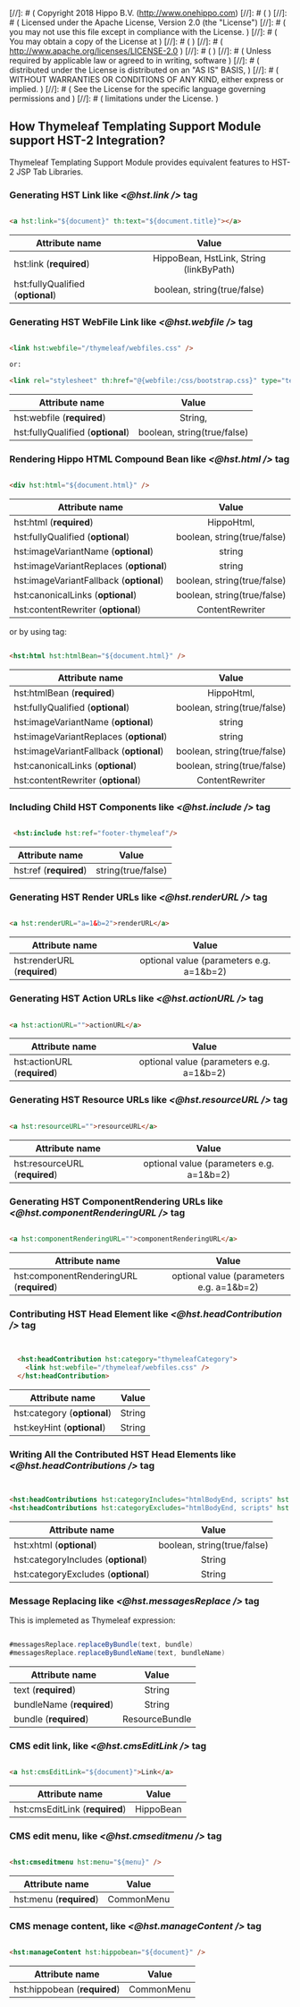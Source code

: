 
[//]: # (  Copyright 2018 Hippo B.V. (http://www.onehippo.com)
[//]: # (  )
[//]: # (  Licensed under the Apache License, Version 2.0 (the "License")
[//]: # (  you may not use this file except in compliance with the License.  )
[//]: # (  You may obtain a copy of the License at  )
[//]: # (  )
[//]: # (       http://www.apache.org/licenses/LICENSE-2.0  )
[//]: # (  )
[//]: # (  Unless required by applicable law or agreed to in writing, software  )
[//]: # (  distributed under the License is distributed on an "AS IS" BASIS,  )
[//]: # (  WITHOUT WARRANTIES OR CONDITIONS OF ANY KIND, either express or implied.  )
[//]: # (  See the License for the specific language governing permissions and  )
[//]: # (  limitations under the License.  )

## How Thymeleaf Templating Support Module support HST-2 Integration?

Thymeleaf Templating Support Module provides equivalent features to HST-2 JSP Tab Libraries.

### Generating HST Link like *<@hst.link />* tag

```html

<a hst:link="${document}" th:text="${document.title}"></a>

```

| Attribute name                        | Value         							|
| ---------------------                 |:----------------------------------------:	|
| hst:link (**required**)      		    | HippoBean, HstLink, String (linkByPath) 	|
| hst:fullyQualified (**optional**)     | boolean, string(true/false)    |



### Generating HST WebFile Link like *<@hst.webfile />* tag


```html

<link hst:webfile="/thymeleaf/webfiles.css" />

or:

<link rel="stylesheet" th:href="@{webfile:/css/bootstrap.css}" type="text/css"/>

```

| Attribute name                        | Value         							|
| ---------------------                 |:----------------------------------------:	|
| hst:webfile (**required**)      		| String,	|
| hst:fullyQualified (**optional**)     | boolean, string(true/false)    |



### Rendering Hippo HTML Compound Bean like *<@hst.html />* tag

```html

<div hst:html="${document.html}" />

```

| Attribute name                        | Value         							|
| ---------------------                 |:----------------------------------------:	|
| hst:html (**required**)      		| HippoHtml,	|
| hst:fullyQualified (**optional**)     | boolean, string(true/false)    |
| hst:imageVariantName (**optional**)     | string    |
| hst:imageVariantReplaces (**optional**)     | string    |
| hst:imageVariantFallback (**optional**)     | boolean, string(true/false)    |
| hst:canonicalLinks (**optional**)     | boolean, string(true/false)    |
| hst:contentRewriter (**optional**)     | ContentRewriter  |

or by using tag:

```html

<hst:html hst:htmlBean="${document.html}" />

```

| Attribute name                        | Value         							|
| ---------------------                 |:----------------------------------------:	|
| hst:htmlBean (**required**)      		| HippoHtml,	|
| hst:fullyQualified (**optional**)     | boolean, string(true/false)    |
| hst:imageVariantName (**optional**)     | string    |
| hst:imageVariantReplaces (**optional**)     | string    |
| hst:imageVariantFallback (**optional**)     | boolean, string(true/false)    |
| hst:canonicalLinks (**optional**)     | boolean, string(true/false)    |
| hst:contentRewriter (**optional**)     | ContentRewriter  |






### Including Child HST Components like *<@hst.include />* tag

```html

 <hst:include hst:ref="footer-thymeleaf"/>

```

| Attribute name                        | Value         							|
| ---------------------                 |:----------------------------------------:	|
| hst:ref (**required**)     | string(true/false)    |



### Generating HST Render URLs like *<@hst.renderURL />* tag


```html

<a hst:renderURL="a=1&b=2">renderURL</a>

```

| Attribute name                        | Value         							|
| ---------------------                 |:----------------------------------------:	|
| hst:renderURL (**required**)      		    | optional value (parameters e.g. a=1&b=2)	|




### Generating HST Action URLs like *<@hst.actionURL />* tag



```html

<a hst:actionURL="">actionURL</a>

```

| Attribute name                        | Value         							|
| ---------------------                 |:----------------------------------------:	|
| hst:actionURL (**required**)      		    | optional value (parameters e.g. a=1&b=2)	|




### Generating HST Resource URLs like *<@hst.resourceURL />* tag


```html

<a hst:resourceURL="">resourceURL</a>

```

| Attribute name                        | Value         							|
| ---------------------                 |:----------------------------------------:	|
| hst:resourceURL (**required**)      		    | optional value (parameters e.g. a=1&b=2)	|



### Generating HST ComponentRendering URLs like *<@hst.componentRenderingURL />* tag
```html

<a hst:componentRenderingURL="">componentRenderingURL</a>

```

| Attribute name                        | Value         							|
| ---------------------                 |:----------------------------------------:	|
| hst:componentRenderingURL (**required**)      		    | optional value (parameters e.g. a=1&b=2)	|



### Contributing HST Head Element like *<@hst.headContribution />* tag

```html


  <hst:headContribution hst:category="thymeleafCategory">
    <link hst:webfile="/thymeleaf/webfiles.css" />
  </hst:headContribution>

```

| Attribute name                        | Value         							|
| ---------------------                 |:----------------------------------------:	|
| hst:category (**optional**)      		    |  String  	|
| hst:keyHint (**optional**)      		    |  String  	|




### Writing All the Contributed HST Head Elements like *<@hst.headContributions />* tag


```html


<hst:headContributions hst:categoryIncludes="htmlBodyEnd, scripts" hst:xhtml="true"/>
<hst:headContributions hst:categoryExcludes="htmlBodyEnd, scripts" hst:xhtml="true" />

```

| Attribute name                        | Value         							|
| ---------------------                 |:----------------------------------------:	|
| hst:xhtml (**optional**)      		    |  boolean, string(true/false)   	|
| hst:categoryIncludes (**optional**)      		    |  String  	|
| hst:categoryExcludes (**optional**)      		    |  String  	|



### Message Replacing like *<@hst.messagesReplace />* tag

This is implemeted as Thymeleaf expression:


```java

#messagesReplace.replaceByBundle(text, bundle)
#messagesReplace.replaceByBundleName(text, bundleName)

```
| Attribute name                        | Value         							|
| ---------------------                 |:----------------------------------------:	|
| text (**required**)      		    	|  String   	|
| bundleName (**required**)      		|  String   	|
| bundle (**required**)      		    |  ResourceBundle   	|



### CMS edit link, like  *<@hst.cmsEditLink />* tag


```html

<a hst:cmsEditLink="${document}">Link</a>

```

| Attribute name                        | Value         							|
| ---------------------                 |:----------------------------------------:	|
| hst:cmsEditLink (**required**)      		    |  HippoBean   	|


### CMS edit menu, like  *<@hst.cmseditmenu />* tag


```html

<hst:cmseditmenu hst:menu="${menu}" />

```

| Attribute name                        | Value         							|
| ---------------------                 |:----------------------------------------:	|
| hst:menu (**required**)      		    |  CommonMenu   	|


### CMS menage content, like  *<@hst.manageContent />* tag


```html

<hst:manageContent hst:hippobean="${document}" />

```

| Attribute name                        | Value         							|
| ---------------------                 |:----------------------------------------:	|
| hst:hippobean (**required**)      		    |  CommonMenu   	|


